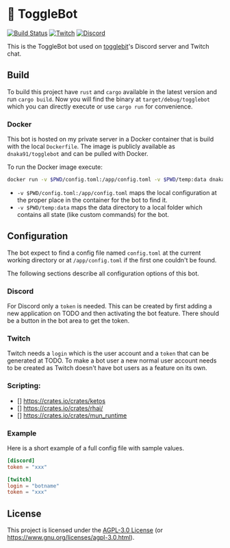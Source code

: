 # 🤖 ToggleBot

[![Build Status][build-img]][build-url]
[![Twitch][twitch-img]][twitch-url]
[![Discord][discord-img]][discord-url]

[build-img]: https://img.shields.io/github/workflow/status/dnaka91/togglebot/CI/main?style=for-the-badge
[build-url]: https://github.com/dnaka91/togglebot/actions?query=workflow%3ACI
[twitch-img]: https://img.shields.io/badge/twitch-togglebit-9146ff?style=for-the-badge&logo=twitch&logoColor=white
[twitch-url]: https://twitch.tv/togglebit
[discord-img]: https://img.shields.io/badge/discord-togglebit-7289da?style=for-the-badge&logo=discord&logoColor=white
[discord-url]: https://discord.gg/qtyDMat

This is the ToggleBot bot used on [togglebit](https://github.com/togglebyte)'s Discord server and
Twitch chat.

## Build

To build this project have `rust` and `cargo` available in the latest version and run `cargo build`.
Now you will find the binary at `target/debug/togglebot` which you can directly execute or use
`cargo run` for convenience.

### Docker

This bot is hosted on my private server in a Docker container that is build with the local
`Dockerfile`. The image is publicly available as `dnaka91/togglebot` and can be pulled with Docker.

To run the Docker image execute:

```sh
docker run -v $PWD/config.toml:/app/config.toml -v $PWD/temp:data dnaka91/togglebot
```

- `-v $PWD/config.toml:/app/config.toml` maps the local configuration at the proper place in the
  container for the bot to find it.
- `-v $PWD/temp:data` maps the data directory to a local folder which contains all state (like
  custom commands) for the bot.

## Configuration

The bot expect to find a config file named `config.toml` at the current working directory or at
`/app/config.toml` if the first one couldn't be found.

The following sections describe all configuration options of this bot.

### Discord

For Discord only a `token` is needed. This can be created by first adding a new application on TODO and then activating the bot feature. There should be a button in the bot area to get the token.

### Twitch

Twitch needs a `login` which is the user account and a `token` that can be generated at TODO. To
make a bot user a new normal user account needs to be created as Twitch doesn't have bot users as a
feature on its own.

### Scripting:
- [] https://crates.io/crates/ketos
- [] https://crates.io/crates/rhai/
- [] https://crates.io/crates/mun_runtime

### Example

Here is a short example of a full config file with sample values.

```toml
[discord]
token = "xxx"

[twitch]
login = "botname"
token = "xxx"
```

## License

This project is licensed under the [AGPL-3.0 License](LICENSE) (or
<https://www.gnu.org/licenses/agpl-3.0.html>).
